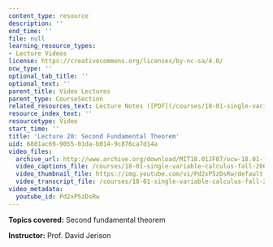 ```yaml
---
content_type: resource
description: ''
end_time: ''
file: null
learning_resource_types:
- Lecture Videos
license: https://creativecommons.org/licenses/by-nc-sa/4.0/
ocw_type: ''
optional_tab_title: ''
optional_text: ''
parent_title: Video Lectures
parent_type: CourseSection
related_resources_text: Lecture Notes ([PDF](/courses/18-01-single-variable-calculus-fall-2006/resources/lec20))
resource_index_text: ''
resourcetype: Video
start_time: ''
title: 'Lecture 20: Second Fundamental Theorem'
uid: 6881ac69-9055-01da-b014-9c876ca7d14a
video_files:
  archive_url: http://www.archive.org/download/MIT18.01JF07/ocw-18.01-f07-lec20_300k.mp4
  video_captions_file: /courses/18-01-single-variable-calculus-fall-2006/a31bb9335eb455808e37e1038279fa6e_Pd2xP5zDsRw.vtt
  video_thumbnail_file: https://img.youtube.com/vi/Pd2xP5zDsRw/default.jpg
  video_transcript_file: /courses/18-01-single-variable-calculus-fall-2006/8d4ecfca651df1a1303282aa6ff7bfbe_Pd2xP5zDsRw.pdf
video_metadata:
  youtube_id: Pd2xP5zDsRw
---
```


**Topics covered:** Second fundamental theorem

**Instructor:** Prof. David Jerison

